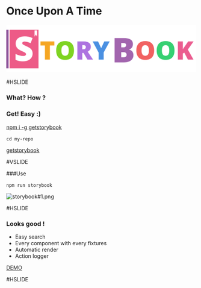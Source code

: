 # Once Upon A Time

![logobig](assets/logobig.png)

#HSLIDE
### What? How ? 
### Get! Easy :)


[npm i -g getstorybook](https://raw.githubusercontent.com/coorpacademy/tekacademy/storybook/assets/npmiStorybook.png)

```
cd my-repo
```

[getstorybook](https://raw.githubusercontent.com/coorpacademy/tekacademy/storybook/assets/getStorybook.png)

#VSLIDE

###Use

```
npm run storybook
```

![storybook#1.png](assets/storybook#1.png)

#HSLIDE

### Looks good !

- Easy search
- Every component with every fixtures
- Automatic render
- Action logger

[DEMO](http://localhost:6006/)

#HSLIDE

